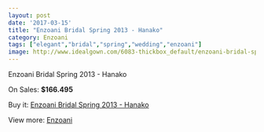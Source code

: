 ```yaml
---
layout: post
date: '2017-03-15'
title: "Enzoani Bridal Spring 2013 - Hanako"
category: Enzoani
tags: ["elegant","bridal","spring","wedding","enzoani"]
image: http://www.idealgown.com/6083-thickbox_default/enzoani-bridal-spring-2013-hanako.jpg
---
```

Enzoani Bridal Spring 2013 - Hanako

On Sales: **$166.495**
<a href="https://www.idealgown.com/en/enzoani/2632-enzoani-bridal-spring-2013-hanako.html"><amp-img layout="responsive" width="600" height="600" src="//www.idealgown.com/6083-thickbox_default/enzoani-bridal-spring-2013-hanako.jpg" alt="Enzoani Bridal Spring 2013 - Hanako 0" /></a>
<a href="https://www.idealgown.com/en/enzoani/2632-enzoani-bridal-spring-2013-hanako.html"><amp-img layout="responsive" width="600" height="600" src="//www.idealgown.com/6082-thickbox_default/enzoani-bridal-spring-2013-hanako.jpg" alt="Enzoani Bridal Spring 2013 - Hanako 1" /></a>

Buy it: [Enzoani Bridal Spring 2013 - Hanako](https://www.idealgown.com/en/enzoani/2632-enzoani-bridal-spring-2013-hanako.html "Enzoani Bridal Spring 2013 - Hanako")

View more: [Enzoani](https://www.idealgown.com/en/32-enzoani "Enzoani")
